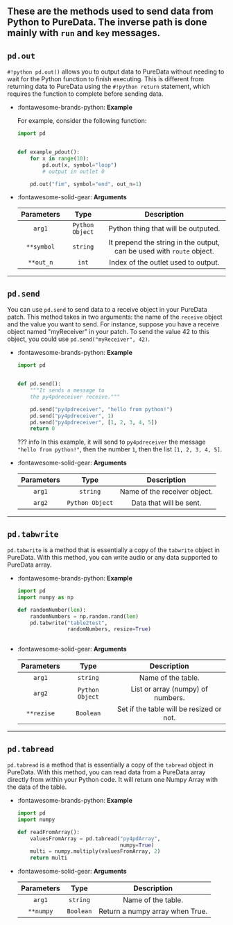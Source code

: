 These are the methods used to send data from Python to PureData. The inverse path is done mainly with `run` and `key` messages. 
<br>
--------------------------------------
## `pd.out`

`#!python pd.out()` allows you to output data to PureData without needing to wait for the Python function to finish executing. This is different from returning data to PureData using the `#!python return` statement, which requires the function to complete before sending data. 


<div class="grid cards" markdown>


-   :fontawesome-brands-python: __Example__

    For example, consider the following function:

    ``` py
    import pd


    def example_pdout():
        for x in range(10):
        	pd.out(x, symbol="loop") 
            # output in outlet 0

        pd.out("fim", symbol="end", out_n=1) 

    ```
        
-   :fontawesome-solid-gear: __Arguments__

    | Parameters     | Type | Description                   | 
    | :-----------: | :----: | :------------------------------: |
    | `arg1`   | `Python Object` | Python thing that will be outputed. |
    | `**symbol`   | `string` | It prepend the string in the output, can be used with `route` object. |
    | `**out_n`   | `int` | Index of the outlet used to output. |


</div>


    





---------------------------

## `pd.send`

You can use `pd.send` to send data to a receive object in your PureData patch. This method takes in two arguments: the name of the `receive` object and the value you want to send. For instance, suppose you have a receive object named "myReceiver" in your patch. To send the value 42 to this object, you could use `pd.send("myReceiver", 42)`.


<div class="grid cards" markdown>


-   :fontawesome-brands-python: __Example__

    ``` python
    import pd


    def pd.send():
        """It sends a message to 
        the py4pdreceiver receive."""	

	    pd.send("py4pdreceiver", "hello from python!")
	    pd.send("py4pdreceiver", 1) 
	    pd.send("py4pdreceiver", [1, 2, 3, 4, 5])
	    return 0

    ```

    ??? info
        In this example, it will send to `py4pdreceiver` the message `"hello from python!"`, then the number `1`, then the list `[1, 2, 3, 4, 5]`. 

        
-   :fontawesome-solid-gear: __Arguments__

    | Parameters     | Type | Description                   | 
    | :-----------: | :----: | :------------------------------: |
    | `arg1`   | `string` | Name of the receiver object. |
    | `arg2`   | `Python Object` | Data that will be sent. |


</div>


-------------------------------------- 
## `pd.tabwrite`

`pd.tabwrite` is a method that is essentially a copy of the `tabwrite` object in PureData. With this method, you can write audio or any data supported to PureData array.


<div class="grid cards" markdown>

-   :fontawesome-brands-python: __Example__

    ``` python
    import pd
    import numpy as np

    def randomNumber(len):
        randomNumbers = np.random.rand(len)
        pd.tabwrite("table2test", 
                    randomNumbers, resize=True)
      
    ```

-   :fontawesome-solid-gear: __Arguments__

    
    | Parameters     | Type | Description                   | 
    | :-----------: | :----: | :------------------------------: |
    | `arg1`   | `string` | Name of the table. |
    | `arg2`   | `Python Object` | List or array (numpy) of numbers. |
    | `**rezise`   | `Boolean` | Set if the table will be resized or not. |

</div>




-------------------------------------- 
## `pd.tabread`

`pd.tabread` is a method that is essentially a copy of the `tabread` object in PureData. With this method, you can read data from a PureData array directly from within your Python code. It will return one Numpy Array with the data of the table.

<div class="grid cards" markdown>

-   :fontawesome-brands-python: __Example__


    ``` python
    import pd
    import numpy

    def readFromArray():
        valuesFromArray = pd.tabread("py4pdArray", 
                                     numpy=True)
        multi = numpy.multiply(valuesFromArray, 2)
        return multi

    ```

-   :fontawesome-solid-gear: __Arguments__

    | Parameters | Type    | Description                  |
    | :--------: | :-----: | :--------------------------: |
    |   `arg1`   | `string`|    Name of the table.        |
    |   `**numpy` | `Boolean`| Return a numpy array when True. |
    
</div>


